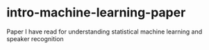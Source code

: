 # intro-machine-learning-paper
Paper I have read for understanding statistical machine learning and speaker recognition
